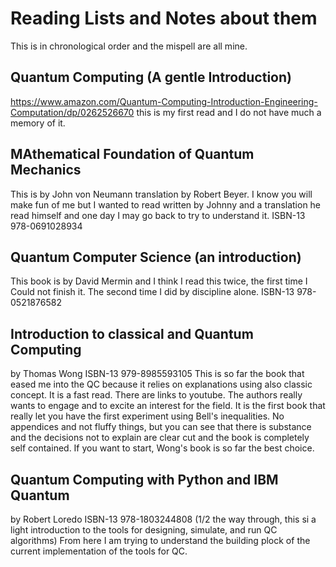 # Reading Lists and Notes about them

This is in chronological order and the mispell are all mine. 

## Quantum Computing (A gentle Introduction)
https://www.amazon.com/Quantum-Computing-Introduction-Engineering-Computation/dp/0262526670
this is my first read and I do not have much a memory of it.

## MAthematical Foundation of Quantum Mechanics 
This is by John von Neumann translation by Robert Beyer. I know you will make fun of me but I wanted to read written by Johnny and a translation he read himself and one day I may go back to try to understand it. ISBN-13 978-0691028934

## Quantum Computer Science (an introduction) 
This book is by David Mermin and I think I read this twice, the first time I Could not finish it. The second time I did by discipline alone.  ISBN-13  978-0521876582

## Introduction to classical and Quantum Computing
by Thomas Wong ISBN-13 979-8985593105
This is so far the book that eased me into the QC because it relies on explanations using also classic concept. It is a fast read. There are links to youtube. The authors really wants to engage and to excite an interest for the field. It is the first book that really let you have the first experiment using Bell's inequalities. No appendices and not fluffy things, but you can see that there is substance and the decisions not to explain are clear cut and the book is completely self contained. If you want to start, Wong's book is so far the best choice. 

## Quantum Computing with Python and IBM Quantum 
by Robert Loredo ISBN-13 978-1803244808
(1/2 the way through, this si a light introduction to the tools for designing, simulate, and run QC algorithms) From here I am trying to understand the building plock of the current implementation of the tools for QC. 



